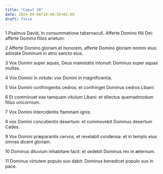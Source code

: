 ```yaml
---
title: "Caput 28"
date: 2024-09-06T18:40:55+02:00
draft: false
---
```




1 Psalmus David, In consummatione tabernaculi. Afferte Domino filii Dei: afferte Domino filios arietum:

2 Afferte Domino gloriam et honorem, afferte Domino gloriam nomini eius: adorate Dominum in atrio sancto eius.

3 Vox Domini super aquas, Deus maiestatis intonuit: Dominus super aquas multas.

4 Vox Domini in virtute: vox Domini in magnificentia.

5 Vox Domini confringentis cedros: et confringet Dominus cedros Libani:

6 Et comminuet eas tamquam vitulum Libani: et dilectus quemadmodum filius unicornium.

7 Vox Domini intercidentis flammam ignis:

8 vox Domini concutientis desertum: et commovebit Dominus desertum Cades.

9 Vox Domini præparantis cervos, et revelabit condensa: et in templo eius omnes dicent gloriam.

10 Dominus diluvium inhabitare facit: et sedebit Dominus rex in æternum.

11 Dominus virtutem populo suo dabit: Dominus benedicet populo suo in pace.

